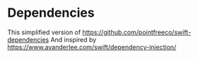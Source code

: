 # Dependencies
This simplified version of https://github.com/pointfreeco/swift-dependencies 
And inspired by https://www.avanderlee.com/swift/dependency-injection/
